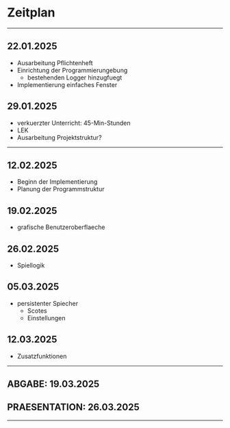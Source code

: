 # Zeitplan

---

## 22.01.2025
- Ausarbeitung Pflichtenheft
- Einrichtung der Programmierungebung
  - bestehenden Logger hinzugfuegt
- Implementierung einfaches Fenster

## 29.01.2025
- verkuerzter Unterricht: 45-Min-Stunden
- LEK
- Ausarbeitung Projektstruktur?

---

## 12.02.2025
- Beginn der Implementierung
- Planung der Programmstruktur

## 19.02.2025
- grafische Benutzeroberflaeche

## 26.02.2025
- Spiellogik

## 05.03.2025
- persistenter Spiecher
  - Scotes
  - Einstellungen

## 12.03.2025
- Zusatzfunktionen

---

## ABGABE: 19.03.2025

## PRAESENTATION: 26.03.2025

---
